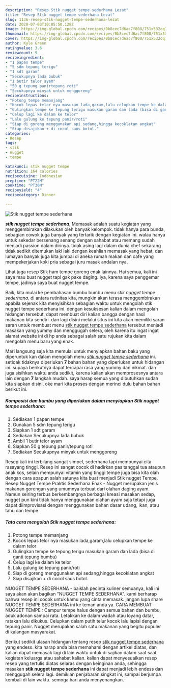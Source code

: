 ```yaml
---
description: "Resep Stik nugget tempe sederhana Lezat"
title: "Resep Stik nugget tempe sederhana Lezat"
slug: 1136-resep-stik-nugget-tempe-sederhana-lezat
date: 2020-07-03T10:05:50.128Z
image: https://img-global.cpcdn.com/recipes/0b8cec7d6ac7f808/751x532cq70/stik-nugget-tempe-sederhana-foto-resep-utama.jpg
thumbnail: https://img-global.cpcdn.com/recipes/0b8cec7d6ac7f808/751x532cq70/stik-nugget-tempe-sederhana-foto-resep-utama.jpg
cover: https://img-global.cpcdn.com/recipes/0b8cec7d6ac7f808/751x532cq70/stik-nugget-tempe-sederhana-foto-resep-utama.jpg
author: Kyle Green
ratingvalue: 3.6
reviewcount: 9
recipeingredient:
- "1 papan tempe"
- "5 sdm tepung terigu"
- "1 sdt garam"
- "Secukupnya lada bubuk"
- "1 butir telor ayam"
- "50 g tepung panirtepung roti"
- "Secukupnya minyak untuk menggoreng"
recipeinstructions:
- "Potong tempe memanjang"
- "Kocok lepas telor nya masukan lada,garam,lalu celupkan tempe ke dalam telor"
- "Gulingkan tempe ke tepung terigu masukan garam dan lada (bisa di ganti tepung bumbu)"
- "Celup lagi ke dalam ke telor"
- "Lalu gulung ke tepung panir/roti"
- "Siap di goreng menggunakan api sedang,hingga kecoklatan angkat"
- "Siap disajikan + di cocol saus botol."
categories:
- Resep
tags:
- stik
- nugget
- tempe

katakunci: stik nugget tempe 
nutrition: 164 calories
recipecuisine: Indonesian
preptime: "PT22M"
cooktime: "PT36M"
recipeyield: "4"
recipecategory: Dinner

---
```



![Stik nugget tempe sederhana](https://img-global.cpcdn.com/recipes/0b8cec7d6ac7f808/751x532cq70/stik-nugget-tempe-sederhana-foto-resep-utama.jpg)

<b><i>stik nugget tempe sederhana</i></b>, Memasak adalah suatu kegiatan yang menggembirakan dilakukan oleh banyak kelompok. tidak hanya para bunda, sebagian cowok juga banyak yang tertarik dengan kegiatan ini. walau hanya untuk sekedar bersenang senang dengan sahabat atau memang sudah menjadi passion dalam dirinya. tidak asing lagi dalam dunia chef sekarang tidak sedikit ditemukan laki laki dengan keahlian memasak yang hebat, dan lumayan banyak juga kita jumpai di aneka rumah makan dan cafe yang mempekerjakan koki pria sebagai juru masak andalan nya.

Lihat juga resep Stik ham tempe goreng enak lainnya. Hai semua, kali ini saya mau buat nugget tapi gak pake daging. Iya, karena saya penggemar tempe, jadinya saya buat nugget tempe.

Baik, kita mulai ke pembahasan bumbu bumbu menu <i>stik nugget tempe sederhana</i>. di antara rutinitas kita, mungkin akan terasa menggembirakan apabila sejenak kita menyisihkan sebagian waktu untuk mengolah stik nugget tempe sederhana ini. dengan kesuksesan kalian dalam mengolah hidangan tersebut, dapat membuat diri kalian bangga dengan hasil makanan kita sendiri. dan lagi disini melalui situs ini kita akan memiliki saran saran untuk membuat menu <u>stik nugget tempe sederhana</u> tersebut menjadi masakan yang yummy dan menggugah selera, oleh karena itu ingat ingat alamat website ini di hp anda sebagai salah satu rujukan kita dalam mengolah menu baru yang enak.


Mari langsung saja kita memulai untuk menyiapkan bahan baku yang diperuntuk kan dalam mengolah menu <u><i>stik nugget tempe sederhana</i></u> ini. setidak tidaknya diperlukan <b>7</b> bahan bahan yang diperlukan untuk hidangan ini. supaya berikutnya dapat tercapai rasa yang yummy dan nikmat. dan juga sisihkan waktu anda sedikit, karena kalian akan memprosesnya antara lain dengan <b>7</b> langkah mudah. saya harap semua yang dibutuhkan sudah kita siapkan disini, oke mari kita proses dengan merinci dulu bahan bahan berikut ini.

<!--inarticleads1-->

##### Komposisi dan bumbu yang diperlukan dalam menyiapkan Stik nugget tempe sederhana:

1. Sediakan 1 papan tempe
1. Gunakan 5 sdm tepung terigu
1. Siapkan 1 sdt garam
1. Sediakan Secukupnya lada bubuk
1. Ambil 1 butir telor ayam
1. Siapkan 50 g tepung panir/tepung roti
1. Sediakan Secukupnya minyak untuk menggoreng


Resep kali ini terbilang sangat simpel, sederhana tapi mempunyai cita rasayang tinggi. Resep ini sangat cocok di hadirkan pas tanggal tua ataupun anak kos, selain mempunyai vitamin yang tinggi tempe juga bisa kita olah dengan cara apapun salah satunya kita buat menjadi Stik nugget Tempe. Resep Nugget Tempe Praktis Sederhana Enak - Nugget merupakan jenis makanan gorengan yang umumnya terbuat dari olahan daging ayam. Namun seiring terbus berkembangnya berbagai kreasi masakan sedap, nugget pun kini tidak hanya menggunakan olahan ayam saja tetapi juga dapat diimprovisasi dengan menggunakan bahan dasar udang, ikan, atau tahu dan tempe. 

<!--inarticleads2-->

##### Tata cara mengolah Stik nugget tempe sederhana:

1. Potong tempe memanjang
1. Kocok lepas telor nya masukan lada,garam,lalu celupkan tempe ke dalam telor
1. Gulingkan tempe ke tepung terigu masukan garam dan lada (bisa di ganti tepung bumbu)
1. Celup lagi ke dalam ke telor
1. Lalu gulung ke tepung panir/roti
1. Siap di goreng menggunakan api sedang,hingga kecoklatan angkat
1. Siap disajikan + di cocol saus botol.


NUGGET TEMPE SEDERHANA - baiklah pecinta kuliner semuanya, kali ini saya akan akan bagikan &#34;NUGGET TEMPE SEDERHANA&#34;. kami berharap bahwa resep ini cocok untuk kamu yang cinta memasak. jangan lupa share NUGGET TEMPE SEDERHANA ini ke teman anda ya. CARA MEMBUAT NUGGET TEMPE : Campur tempe halus dengan semua bahan dan bumbu, aduk adonan sampai rata. Letakkan ke dalam wadah atau loyang datar, ratakan lalu dikukus. Celupkan dalam putih telur kocok lalu lapisi dengan tepung panir. Nugget merupakan salah satu makanan yang begitu populer di kalangan masyarakat. 

Berikut sedikit ulasan hidangan tentang resep <u>stik nugget tempe sederhana</u> yang endess. kita harap anda bisa memahami dengan artikel diatas, dan kalian dapat memasak lagi di lain waktu untuk di sajikan dalam saat saat kegiatan keluarga atau sahabat kalian. kalian dapat menyesuaikan resep resep yang tertulis diatas selaras dengan keinginan anda, sehingga masakan <b>stik nugget tempe sederhana</b> ini dapat menjadi lebih endess dan menggugah selera lagi. demikian penjabaran singkat ini, sampai berjumpa kembali di lain waktu. semoga hari anda menyenangkan.
